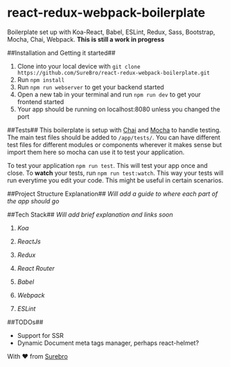 # react-redux-webpack-boilerplate #
Boilerplate set up with Koa-React, Babel, ESLint, Redux, Sass, Bootstrap, Mocha, Chai, Webpack. **This is still a work in progress**

##Installation and Getting it started##
1. Clone into your local device with `git clone https://github.com/SureBro/react-redux-webpack-boilerplate.git`
2. Run `npm install`
3. Run `npm run webserver` to get your backend started
4. Open a new tab in your terminal and run `npm run dev` to get your frontend started
5. Your app should be running on localhost:8080 unless you changed the port

##Tests##
This boilerplate is setup with [Chai](https://github.com/chaijs/chai) and [Mocha](https://github.com/mochajs/mocha) to handle testing. The main test files should be added to `/app/tests/`. You can have different test files for different modules or components wherever it makes sense but import them here so mocha can use it to test your application. 

To test your application `npm run test`. This will test your app once and close. To **watch** your tests, run `npm run test:watch`. This way your tests will run everytime you edit your code. This might be useful in certain scenarios.

##Project Structure Explanation##
*Will add a guide to where each part of the app should go*

##Tech Stack##
*Will add brief explanation and links soon*

1. *Koa*

2. *ReactJs*

3. *Redux*

4. *React Router*

5. *Babel*

6. *Webpack*

7. *ESLint*

##TODOs##
- Support for SSR
- Dynamic Document meta tags manager, perhaps react-helmet?  


With :heart: from [Surebro](https://surebro.com)
